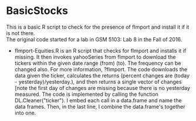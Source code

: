 # BasicStocks

This is a basic R script to check for the presence of fImport and install it if it is not there.  
The original code started for a lab in GSM 5103: Lab 8 in the Fall of 2016.  

+ fImport-Equities.R is an R script that checks for fImport and installs it if missing.  It then invokes yahooSeries from fImport to download the tickers within the given date range (from) (to).  The frequency can be changed also.  For more information, ?fImport.  The code downloads the data given the ticker, calculates the returns (percent changes are (today - yesterday)/yesterday.), and then returns a single vector of changes [note the first day of changes are missing because there is no yesterday measured.  The code is implemented by calling the function DL.Cleaner("ticker").  I embed each call in a data.frame and name the data frames.  Then, in the last line, I combine the data.frame's together into one.
